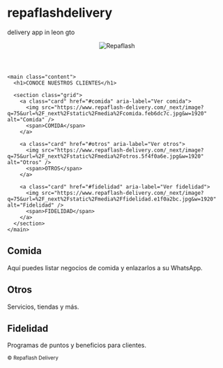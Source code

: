 # repaflashdelivery
delivery app in leon gto 
<!doctype html>
<html lang="es">
<head>
  <meta charset="utf-8" />
  <meta name="viewport" content="width=device-width,initial-scale=1" />
  <title>Catálogo - Repaflash Delivery</title>
  <link rel="preconnect" href="https://fonts.gstatic.com" crossorigin>
  <link href="https://fonts.googleapis.com/css2?family=Poppins:wght@400;600;800&display=swap" rel="stylesheet">
  <link rel="stylesheet" href="styles.css" />
</head>
<body>
  <div class="hero">
    <div class="overlay"></div>
    <header class="topbar">
      <img class="logo" src="https://www.repaflash-delivery.com/_next/image?url=%2Flogo-repaflash.png&w=256&q=75" alt="Repaflash" />
    </header>

    <main class="content">
      <h1>CONOCE NUESTROS CLIENTES</h1>

      <section class="grid">
        <a class="card" href="#comida" aria-label="Ver comida">
          <img src="https://www.repaflash-delivery.com/_next/image?q=75&url=%2F_next%2Fstatic%2Fmedia%2Fcomida.feb6dc7c.jpg&w=1920" alt="Comida" />
          <span>COMIDA</span>
        </a>

        <a class="card" href="#otros" aria-label="Ver otros">
          <img src="https://www.repaflash-delivery.com/_next/image?q=75&url=%2F_next%2Fstatic%2Fmedia%2Fotros.5f4f0a6e.jpg&w=1920" alt="Otros" />
          <span>OTROS</span>
        </a>

        <a class="card" href="#fidelidad" aria-label="Ver fidelidad">
          <img src="https://www.repaflash-delivery.com/_next/image?q=75&url=%2F_next%2Fstatic%2Fmedia%2Ffidelidad.e1f0a2bc.jpg&w=1920" alt="Fidelidad" />
          <span>FIDELIDAD</span>
        </a>
      </section>
    </main>
  </div>

  <section class="sections">
    <div id="comida" class="section">
      <h2>Comida</h2>
      <p>Aquí puedes listar negocios de comida y enlazarlos a su WhatsApp.</p>
    </div>
    <div id="otros" class="section">
      <h2>Otros</h2>
      <p>Servicios, tiendas y más.</p>
    </div>
    <div id="fidelidad" class="section">
      <h2>Fidelidad</h2>
      <p>Programas de puntos y beneficios para clientes.</p>
    </div>
  </section>

  <footer class="footer">
    <small>© Repaflash Delivery</small>
  </footer>

  <script>
    // Scroll suave para anclas
    document.querySelectorAll('a[href^="#"]').forEach(a=>{
      a.addEventListener('click', e=>{
        e.preventDefault();
        const id = a.getAttribute('href').slice(1);
        const el = document.getElementById(id);
        if(el){ el.scrollIntoView({behavior:'smooth'}); }
      });
    });
  </script>
</body>
</html>
